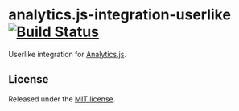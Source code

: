 # analytics.js-integration-userlike [![Build Status][ci-badge]][ci-link]

Userlike integration for [Analytics.js][].

## License

Released under the [MIT license](License.md).


[Analytics.js]: https://segment.com/docs/libraries/analytics.js/
[ci-link]: https://circleci.com/gh/segment-integrations/analytics.js-integration-userlike
[ci-badge]: https://circleci.com/gh/segment-integrations/analytics.js-integration-userlike.svg?style=svg
